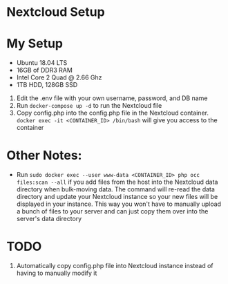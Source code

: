 # Nextcloud Setup

# My Setup
- Ubuntu 18.04 LTS
- 16GB of DDR3 RAM
- Intel Core 2 Quad @ 2.66 Ghz
- 1TB HDD, 128GB SSD

1. Edit the .env file with your own username, password, and DB name
2. Run ```docker-compose up -d``` to run the Nextcloud file
3. Copy config.php into the config.php file in the Nextcloud container. ```docker exec -it <CONTAINER_ID> /bin/bash``` will give you access to the container

# Other Notes:
- Run ```sudo docker exec --user www-data <CONTAINER_ID> php occ files:scan --all``` if you add files from the host into the Nextcloud data directory when bulk-moving data. The command will re-read the data directory and update your Nextcloud instance so your new files will be displayed in your instance. This way you won't have to manually upload a bunch of files to your server and can just copy them over into the server's data directory

# TODO
1. Automatically copy config.php file into Nextcloud instance instead of having to manually modify it